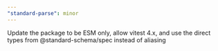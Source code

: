 ```yaml
---
"standard-parse": minor
---
```


Update the package to be ESM only, allow vitest 4.x, and use the direct types from @standard-schema/spec instead of aliasing
